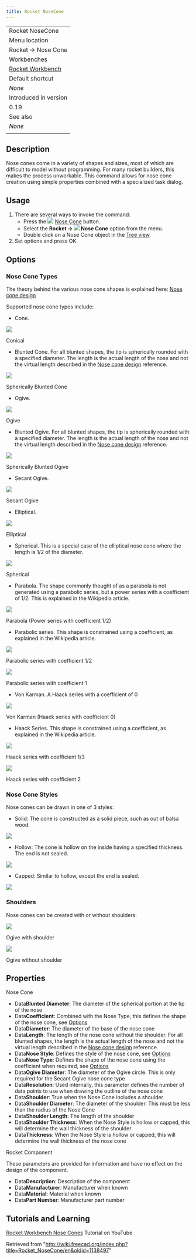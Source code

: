 ```yaml
---
title: Rocket NoseCone
---
```


|                                                          |
| -------------------------------------------------------- |
| Rocket NoseCone                                          |
| Menu location                                            |
| Rocket → Nose Cone                                       |
| Workbenches                                              |
| [Rocket Workbench](/Rocket_Workbench "Rocket Workbench") |
| Default shortcut                                         |
| _None_                                                   |
| Introduced in version                                    |
| 0.19                                                     |
| See also                                                 |
| _None_                                                   |
|                                                          |

## Description

Nose cones come in a variety of shapes and sizes, most of which are difficult to model without programming. For many rocket builders, this makes the process unworkable. This command allows for nose cone creation using simple properties combined with a specialized task dialog.

## Usage

1. There are several ways to invoke the command:
   - Press the ![](/src/assets/images/Rocket_NoseCone.svg) [Nose Cone](/Rocket_NoseCone "Rocket NoseCone") button.
   - Select the **Rocket → ![](/src/assets/images/Rocket_NoseCone.svg) Nose Cone** option from the menu.
   - Double click on a Nose Cone object in the [Tree view](/Tree_view "Tree view").
2. Set options and press OK.

## Options

### Nose Cone Types

The theory behind the various nose cone shapes is explained here: [Nose cone design](https://en.wikipedia.org/wiki/Nose_cone_design)

Supported nose cone types include:

- Cone.

![](/src/assets/images/NC_Cone_small.png)

Conical

- Blunted Cone. For all blunted shapes, the tip is spherically rounded with a specified diameter. The length is the actual length of the nose and not the virtual length described in the [Nose cone design](https://en.wikipedia.org/wiki/Nose_cone_design) reference.

![](/src/assets/images/NC_Blunted_Cone_small.png)

Spherically Blunted Cone

- Ogive.

![](/src/assets/images/NC_Ogive_small.png)

Ogive

- Blunted Ogive. For all blunted shapes, the tip is spherically rounded with a specified diameter. The length is the actual length of the nose and not the virtual length described in the [Nose cone design](https://en.wikipedia.org/wiki/Nose_cone_design) reference.

![](/src/assets/images/NC_Blunted_Ogive_small.png)

Spherically Blunted Ogive

- Secant Ogive.

![](/src/assets/images/NC_Secant_Ogive_small.png)

Secant Ogive

- Elliptical.

![](/src/assets/images/NC_Elliptical_small.png)

Elliptical

- Spherical. This is a special case of the elliptical nose cone where the length is 1/2 of the diameter.

![](/src/assets/images/NC_Sperical_small.png)

Spherical

- Parabola. The shape commonly thought of as a parabola is not generated using a parabolic series, but a power series with a coefficient of 1/2. This is explained in the Wikipedia article.

![](/src/assets/images/NC_Parabola_small.png)

Parabola (Power series with coefficient 1/2)

- Parabolic series. This shape is constrained using a coefficient, as explained in the Wikipedia article.

![](/src/assets/images/NC_Parabolic_0.5_small.png)

Parabolic series with coefficient 1/2

![](/src/assets/images/NC_Parabolic_1_small.png)

Parabolic series with coefficient 1

- Von Karman. A Haack series with a coefficient of 0

![](/src/assets/images/NC_Karman_small.png)

Von Karman (Haack series with coefficient 0)

- Haack Series. This shape is constrained using a coefficient, as explained in the Wikipedia article.

![](/src/assets/images/NC_Haack_0.33_small.png)

Haack series with coefficient 1/3

![](/src/assets/images/NC_Haack_2_small.png)

Haack series with coefficient 2

### Nose Cone Styles

Nose cones can be drawn in one of 3 styles:

- Solid: The cone is constructed as a solid piece, such as out of balsa wood.

![](/src/assets/images/NC_Solid_small.png)

- Hollow: The cone is hollow on the inside having a specified thickness. The end is not sealed.

![](/src/assets/images/NC_Hollow_small.png)

- Capped: Similar to hollow, except the end is sealed.

![](/src/assets/images/NC_Capped_small.png)

### Shoulders

Nose cones can be created with or without shoulders:

![](/src/assets/images/NC_Ogive_small.png)

Ogive with shoulder

![](/src/assets/images/NC_No_Shoulder_small.png)

Ogive without shoulder

## Properties

Nose Cone

- Data**Blunted Diameter**: The diameter of the spherical portion at the tip of the nose
- Data**Coefficient**: Combined with the Nose Type, this defines the shape of the nose cone, see [Options](#Options)
- Data**Diameter**: The diameter of the base of the nose cone
- Data**Length**: The length of the nose cone without the shoulder. For all blunted shapes, the length is the actual length of the nose and not the virtual length described in the [Nose cone design](https://en.wikipedia.org/wiki/Nose_cone_design) reference.
- Data**Nose Style**: Defines the style of the nose cone, see [Options](#Options)
- Data**Nose Type**: Defines the shape of the nose cone using the coefficient when required, see [Options](#Options)
- Data**Ogive Diameter**: The diameter of the Ogive circle. This is only required for the Secant Ogive nose cone type
- Data**Resolution**: Used internally, this parameter defines the number of data points to use when drawing the outline of the nose cone
- Data**Shoulder**: True when the Nose Cone includes a shoulder
- Data**Shoulder Diameter**: The diameter of the shoulder. This must be less than the radius of the Nose Cone
- Data**Shoulder Length**: The length of the shoulder
- Data**Shoulder Thickness**: When the Nose Style is hollow or capped, this will determine the wall thickness of the shoulder
- Data**Thickness**: When the Nose Style is hollow or capped, this will determine the wall thickness of the nose cone

Rocket Component

These parameters are provided for information and have no effect on the design of the component.

- Data**Description**: Description of the component
- Data**Manufacturer**: Manufacturer when known
- Data**Material**: Material when known
- Data**Part Number**: Manufacturer part number

## Tutorials and Learning

[Rocket Workbench Nose Cones](https://youtu.be/zwLgie2E4Ts) Tutorial on YouTube

Retrieved from "<http://wiki.freecad.org/index.php?title=Rocket_NoseCone/en&oldid=1138497>"
